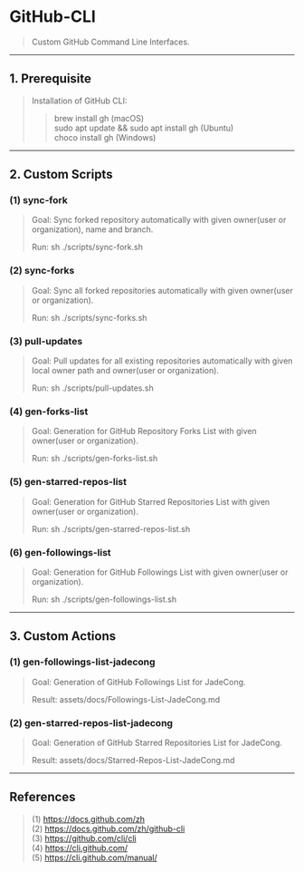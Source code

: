 # GitHub-CLI

> Custom GitHub Command Line Interfaces.

---

## 1. Prerequisite

> Installation of GitHub CLI: 
>> brew install gh (macOS)<br>
>> sudo apt update && sudo apt install gh (Ubuntu)<br>
>> choco install gh (Windows)<br>

---

## 2. Custom Scripts

### (1) sync-fork

> Goal: Sync forked repository automatically with given owner(user or organization), name and branch.
> 
> Run: sh ./scripts/sync-fork.sh

### (2) sync-forks

> Goal: Sync all forked repositories automatically with given owner(user or organization).
> 
> Run: sh ./scripts/sync-forks.sh

### (3) pull-updates

> Goal: Pull updates for all existing repositories automatically with given local owner path and owner(user or organization).
> 
> Run: sh ./scripts/pull-updates.sh

### (4) gen-forks-list

> Goal: Generation for GitHub Repository Forks List with given owner(user or organization).
>
> Run: sh ./scripts/gen-forks-list.sh

### (5) gen-starred-repos-list

> Goal: Generation for GitHub Starred Repositories List with given owner(user or organization).
>
> Run: sh ./scripts/gen-starred-repos-list.sh

### (6) gen-followings-list

> Goal: Generation for GitHub Followings List with given owner(user or organization).
>
> Run: sh ./scripts/gen-followings-list.sh

---

## 3. Custom Actions

### (1) gen-followings-list-jadecong

> Goal: Generation of GitHub Followings List for JadeCong.
>
> Result: assets/docs/Followings-List-JadeCong.md

### (2) gen-starred-repos-list-jadecong

> Goal: Generation of GitHub Starred Repositories List for JadeCong.
>
> Result: assets/docs/Starred-Repos-List-JadeCong.md

---

## References

> (1) https://docs.github.com/zh<br>
> (2) https://docs.github.com/zh/github-cli<br>
> (3) https://github.com/cli/cli<br>
> (4) https://cli.github.com/<br>
> (5) https://cli.github.com/manual/<br>
